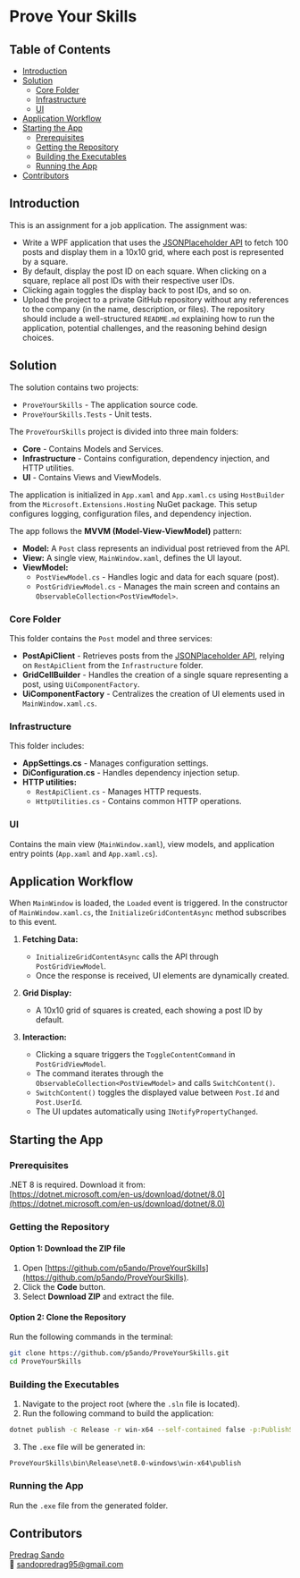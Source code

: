 # Prove Your Skills

## Table of Contents

- [Introduction](#introduction)
- [Solution](#solution)
    - [Core Folder](#core-folder)
    - [Infrastructure](#infrastructure)
    - [UI](#ui)
- [Application Workflow](#application-workflow)
- [Starting the App](#starting-the-app)
    - [Prerequisites](#prerequisites)
    - [Getting the Repository](#getting-the-repository)
    - [Building the Executables](#building-the-executables)
    - [Running the App](#running-the-app)
- [Contributors](#contributors)

## Introduction

This is an assignment for a job application. The assignment was:  

- Write a WPF application that uses the [JSONPlaceholder API](http://jsonplaceholder.typicode.com/) to fetch 100 posts and display them in a 10x10 grid, where each post is represented by a square.
- By default, display the post ID on each square. When clicking on a square, replace all post IDs with their respective user IDs.  
- Clicking again toggles the display back to post IDs, and so on.  
- Upload the project to a private GitHub repository without any references to the company (in the name, description, or files). The repository should include a well-structured `README.md` explaining how to run the application, potential challenges, and the reasoning behind design choices.

## Solution

The solution contains two projects:  

- `ProveYourSkills` - The application source code.  
- `ProveYourSkills.Tests` - Unit tests.  

The `ProveYourSkills` project is divided into three main folders:  

- **Core** - Contains Models and Services.  
- **Infrastructure** - Contains configuration, dependency injection, and HTTP utilities.  
- **UI** - Contains Views and ViewModels.  

The application is initialized in `App.xaml` and `App.xaml.cs` using `HostBuilder` from the `Microsoft.Extensions.Hosting` NuGet package. This setup configures logging, configuration files, and dependency injection.  

The app follows the **MVVM (Model-View-ViewModel)** pattern:  

- **Model:** A `Post` class represents an individual post retrieved from the API.  
- **View:** A single view, `MainWindow.xaml`, defines the UI layout.  
- **ViewModel:**  
  - `PostViewModel.cs` - Handles logic and data for each square (post).  
  - `PostGridViewModel.cs` - Manages the main screen and contains an `ObservableCollection<PostViewModel>`.  

### Core Folder

This folder contains the `Post` model and three services:  

- **PostApiClient** - Retrieves posts from the [JSONPlaceholder API](http://jsonplaceholder.typicode.com/), relying on `RestApiClient` from the `Infrastructure` folder.  
- **GridCellBuilder** - Handles the creation of a single square representing a post, using `UiComponentFactory`.  
- **UiComponentFactory** - Centralizes the creation of UI elements used in `MainWindow.xaml.cs`.  

### Infrastructure

This folder includes:  

- **AppSettings.cs** - Manages configuration settings.  
- **DiConfiguration.cs** - Handles dependency injection setup.  
- **HTTP utilities:**  
  - `RestApiClient.cs` - Manages HTTP requests.  
  - `HttpUtilities.cs` - Contains common HTTP operations.  

### UI

Contains the main view (`MainWindow.xaml`), view models, and application entry points (`App.xaml` and `App.xaml.cs`).

## Application Workflow

When `MainWindow` is loaded, the `Loaded` event is triggered. In the constructor of `MainWindow.xaml.cs`, the `InitializeGridContentAsync` method subscribes to this event.

1. **Fetching Data:**  
   - `InitializeGridContentAsync` calls the API through `PostGridViewModel`.  
   - Once the response is received, UI elements are dynamically created.  

2. **Grid Display:**  
   - A 10x10 grid of squares is created, each showing a post ID by default.  

3. **Interaction:**  
   - Clicking a square triggers the `ToggleContentCommand` in `PostGridViewModel`.  
   - The command iterates through the `ObservableCollection<PostViewModel>` and calls `SwitchContent()`.  
   - `SwitchContent()` toggles the displayed value between `Post.Id` and `Post.UserId`.  
   - The UI updates automatically using `INotifyPropertyChanged`.  

## Starting the App

### Prerequisites

.NET 8 is required. Download it from:  
[https://dotnet.microsoft.com/en-us/download/dotnet/8.0](https://dotnet.microsoft.com/en-us/download/dotnet/8.0)

### Getting the Repository

#### Option 1: Download the ZIP file  

1. Open [https://github.com/p5ando/ProveYourSkills](https://github.com/p5ando/ProveYourSkills).  
2. Click the **Code** button.  
3. Select **Download ZIP** and extract the file.  

#### Option 2: Clone the Repository  

Run the following commands in the terminal:

```sh
git clone https://github.com/p5ando/ProveYourSkills.git
cd ProveYourSkills
```

### Building the Executables

1. Navigate to the project root (where the `.sln` file is located).  
2. Run the following command to build the application:

```sh
dotnet publish -c Release -r win-x64 --self-contained false -p:PublishSingleFile=false
```

3. The `.exe` file will be generated in:  

```
ProveYourSkills\bin\Release\net8.0-windows\win-x64\publish
```

### Running the App

Run the `.exe` file from the generated folder.

## Contributors

[Predrag Sando](https://github.com/p5ando/ProveYourSkills)  
📧 sandopredrag95@gmail.com 
